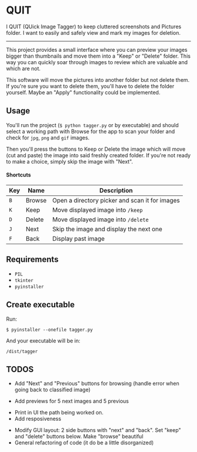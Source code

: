 QUIT
===

I QUIT (QUick Image Tagger) to keep cluttered screenshots and Pictures folder. I want to easily and safely view and mark my images for deletion.

---

This project provides a small interface where you can preview your images bigger than thumbnails and move them into a "Keep" or "Delete" folder. This way you can quickly soar through images to review which are valuable and which are not.

This software will move the pictures into another folder but not delete them. If you're sure you want to delete them, you'll have to delete the folder yourself. Maybe an "Apply" functionality could be implemented.

## Usage
You'll run the project (`$ python tagger.py` or by executable) and should select a working path with Browse for the app to scan your folder and check for `jpg`, `png` and `gif` images.

Then you'll press the buttons to Keep or Delete the image which will move (cut and paste) the image into said freshly created folder. If you're not ready to make a choice, simply skip the image with "Next".

#### Shortcuts
| Key | Name   | Description                                    |
|--------|--------|------------------------------------------------|
| `B`    | Browse | Open a directory picker and scan it for images |
| `K`    | Keep   | Move displayed image into `/keep`              |
| `D`    | Delete | Move displayed image into `/delete`            |
| `J`    | Next   | Skip the image and display the next one        |
| `F`    | Back   | Display past image                             |

## Requirements

- `PIL`
- `tkinter`
- `pyinstaller`

## Create executable

Run:
```
$ pyinstaller --onefile tagger.py
```
And your executable will be in:
```
/dist/tagger
```

## TODOS

+ Add "Next" and "Previous" buttons for browsing (handle error when going back to classified image)
- Add previews for 5 next images and 5 previous
+ Print in UI the path being worked on.
+ Add resposiveness
- Modify GUI layout: 2 side buttons with "next" and "back". Set "keep" and "delete" buttons below. Make "browse" beautiful
- General refactoring of code (it do be a little disorganized)

